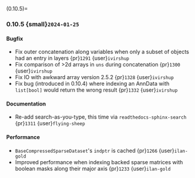 (0.10.5)=
### 0.10.5 {small}`2024-01-25`

#### Bugfix

* Fix outer concatenation along variables when only a subset of objects had an entry in layers {pr}`1291` {user}`ivirshup`
* Fix comparison of >2d arrays in `uns` during concatenation {pr}`1300` {user}`ivirshup`
* Fix IO with awkward array version 2.5.2 {pr}`1328` {user}`ivirshup`
* Fix bug (introduced in 0.10.4) where indexing an AnnData with `list[bool]` would return the wrong result {pr}`1332` {user}`ivirshup`

#### Documentation
* Re-add search-as-you-type, this time via `readthedocs-sphinx-search` {pr}`1311` {user}`flying-sheep`

#### Performance

* `BaseCompressedSparseDataset`'s `indptr` is cached {pr}`1266` {user}`ilan-gold`
* Improved performance when indexing backed sparse matrices with boolean masks along their major axis {pr}`1233` {user}`ilan-gold`
